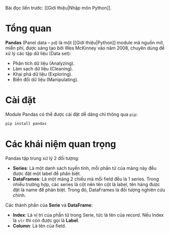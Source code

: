 
Bài đọc liền trước: [[Giới thiệu|Nhập môn Python]].

# Tổng quan

**Pandas** (Panel data – `pd`) là một [[Giới thiệu|Python]] module mã nguồn mở, miễn phí, được sáng tạo bởi Wes McKinney vào năm 2008, chuyên dùng để xử lý các tập dữ liệu (Data set):
- Phân tích dữ liệu (Analyzing).
- Làm sạch dữ liệu (Cleaning).
- Khai phá dữ liệu (Exploring).
- Biến đổi dữ liệu (Manipulating).

# Cài đặt

Module Pandas có thể được cài đặt dễ dàng chỉ thông qua `pip`:
```bash
pip install pandas
```

# Các khái niệm quan trọng

Pandas tập trung xử lý 2 đối tượng:
- **Series**: Là một danh sách tuyến tính, mỗi phần tử của mảng này đều được đặt một label để phân biệt.
- **DataFrames**: Là một mảng 2 chiều mà mỗi field đều là 1 series. Trong nhiều trường hợp, các series là cột nên tên cột là label, tên hàng được đặt là name để phân biệt.
Trong đó, DataFrames là đối tượng nghiên cứu chính.

Các thành phần của **Serie** và **DataFrame**:
- **Index**: Là vị trí của phần tử trong Serie, tức là tên của record. Nếu Index là `str` thì còn được gọi là **Label**.
- **Column**: Là tên của field.
